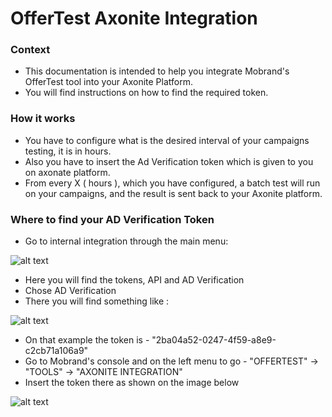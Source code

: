 # OfferTest Axonite Integration

### Context

 * This documentation is intended to help you integrate Mobrand's OfferTest tool into your Axonite Platform.
 * You will find instructions on how to find the required token.
 
### How it works

 * You have to configure what is the desired interval of your campaigns testing, it is in hours.
 * Also you have to insert the Ad Verification token which is given to you on axonate platform.
 * From every X ( hours ), which you have configured, a batch test will run on your campaigns, and the result is sent back to your Axonite platform.

### Where to find your AD Verification Token

 * Go to internal integration through the main menu:
 
 ![alt text](http://static.mobrand.net/axonate_1.png "")

 * Here you will find the tokens, API and AD Verification
 * Chose AD Verification
 * There you will find something like :
 
 ![alt text](http://static.mobrand.net/axonate_2.png "")

 * On that example the token is - "2ba04a52-0247-4f59-a8e9-c2cb71a106a9"
 * Go to Mobrand's console and on the left menu to go - "OFFERTEST" -> "TOOLS" -> "AXONITE INTEGRATION"
 * Insert the token there as shown on the image below

 ![alt text](http://static.mobrand.net/offertest_screenshot_axonite.png "")


